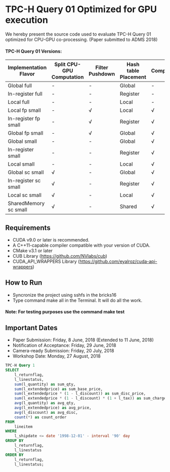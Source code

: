 # TPC-H Query 01 Optimized for GPU execution
We hereby present the source code used to evaluate TPC-H Query 01 optimized for CPU-GPU co-processing. (Paper submitted to ADMS 2018)

#### TPC-H Query 01 Versions:

| Implementation Flavor | Split CPU-GPU Computation | Filter Pushdown | Hash table Placement | Compression | Time (sec) |
| --------------------- | ------------------------- | --------------- | -------------------- | ----------- | ---------- |
| Global full           |             -             |         -       |        Global        |      -      |   12.60    |
| In-register full      |             -             |         -       |        Register      |      -      |   12.45    |
| Local full            |             -             |         -       |        Local         |      -      |   12.40    |
| Local fp small        |             -             |         √       |        Local         |      √      |    0.76    |
| In-register fp small  |             -             |         √       |        Register      |      √      |    0.76    |
| Global fp small       |             -             |         √       |        Global        |      √      |    0.76    |
| Global small          |             -             |         -       |        Global        |      √      |    0.74    |
| In-register small     |             -             |         -       |        Register      |      √      |    0.68    | 
| Local small           |             -             |         -       |        Local         |      √      |    0.57    | 
| Global sc small       |             √             |         -       |        Global        |      √      |    0.51    |
| In-register sc small  |             √             |         -       |        Register      |      √      |    0.43    | 
| Local sc small        |             √             |         -       |        Local         |      √      |    0.38    | 
| SharedMemory sc small |             √             |         -       |        Shared        |      √      |    0.37    |


## Requirements

- CUDA v9.0 or later is recommended.
- A C++11-capable compiler compatible with your version of CUDA.
- CMake v3.1 or later
- CUB Library (https://github.com/NVlabs/cub)
- CUDA_API_WRAPPERS Library (https://github.com/eyalroz/cuda-api-wrappers)

## How to Run

- Syncronize the project using sshfs in the bricks16
- Type command make all in the Terminal. It will do all the work.

#### Note: For testing purposes use the command make test

## Important Dates

- Paper Submission: Friday, 8 June, 2018 (Extended to 11 June, 2018)
- Notification of Acceptance: Friday, 29 June, 2018
- Camera-ready Submission: Friday, 20 July, 2018
- Workshop Date: Monday, 27 August, 2018

```sql
TPC-H Query 1
SELECT
    l_returnflag,
    l_linestatus,
    sum(l_quantity) as sum_qty,
    sum(l_extendedprice) as sum_base_price,
    sum(l_extendedprice * (1 - l_discount)) as sum_disc_price,
    sum(l_extendedprice * (1 - l_discount) * (1 + l_tax)) as sum_charge,
    avg(l_quantity) as avg_qty,
    avg(l_extendedprice) as avg_price,
    avg(l_discount) as avg_disc,
    count(*) as count_order
FROM
    lineitem
WHERE
    l_shipdate <= date '1998-12-01' - interval '90' day
GROUP BY
    l_returnflag,
    l_linestatus
ORDER BY
    l_returnflag,
    l_linestatus;
```
